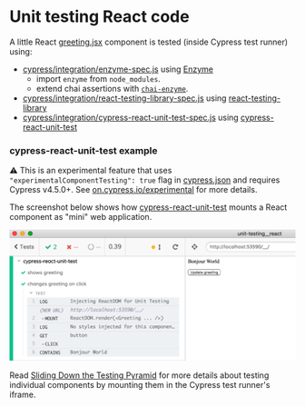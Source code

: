 # Unit testing React code

A little React [greeting.jsx](greeting.jsx) component is tested (inside Cypress test runner) using:

- [cypress/integration/enzyme-spec.js](cypress/integration/enzyme-spec.js) using [Enzyme](https://airbnb.io/enzyme/)
  * import `enzyme` from `node_modules`.
  * extend chai assertions with [`chai-enzyme`](https://github.com/producthunt/chai-enzyme).
- [cypress/integration/react-testing-library-spec.js](cypress/integration/react-testing-library-spec.js) using [react-testing-library](https://github.com/kentcdodds/react-testing-library)
- [cypress/integration/cypress-react-unit-test-spec.js](cypress/integration/cypress-react-unit-test-spec.js) using [cypress-react-unit-test](https://github.com/bahmutov/cypress-react-unit-test)

### cypress-react-unit-test example

⚠️ This is an experimental feature that uses `"experimentalComponentTesting": true` flag in [cypress.json](cypress.json) and requires Cypress v4.5.0+. See [on.cypress.io/experimental](https://on.cypress.io/experimental) for more details.

The screenshot below shows how [cypress-react-unit-test](https://github.com/bahmutov/cypress-react-unit-test) mounts a React component as "mini" web application.

![Testing React component using cypress-react-unit-test](images/button-click.png)

Read [Sliding Down the Testing Pyramid](https://www.cypress.io/blog/2018/04/02/sliding-down-the-testing-pyramid/) for more details about testing individual components by mounting them in the Cypress test runner's iframe.

